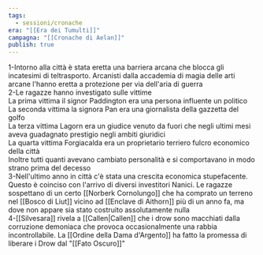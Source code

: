 ```yaml
---
tags:
  - sessioni/cronache
era: "[[Era dei Tumulti]]"
campagna: "[[Cronache di Aelan]]"
publish: true
---
```


1-Intorno alla città è stata eretta una barriera arcana che blocca gli incatesimi di teltrasporto. Arcanisti dalla accademia di magia delle arti arcane l'hanno eretta a protezione per via dell'aria di guerra  
2-Le ragazze hanno investigato sulle vittime  
La prima vittima il signor Paddington era una persona influente un politico  
La seconda vittima la signora Pan era una giornalista della gazzetta del golfo  
La terza vittima Lagorn era un giudice venuto da fuori che negli ultimi mesi aveva guadagnato prestigio negli ambiti giuridici  
La quarta vittima Forgiacalda era un proprietario terriero fulcro economico della città  
Inoltre tutti quanti avevano cambiato personalità e si comportavano in modo strano prima del decesso  
3-Nell'ultimo anno in città c'è stata una crescita economica stupefacente. Questo è coinciso con l'arrivo di diversi investitori Nanici. Le ragazze sospettano di un certo [[Norberk Cornolungo]] che ha comprato un terreno nel [[Bosco di Liut]] vicino ad [[Enclave di Aithorn]] più di un anno fa, ma dove non appare sia stato costruito assolutamente nulla  
4-[[Silvesara]] rivela a [[Callen|Callen]] che i drow sono macchiati dalla corruzione demoniaca che provoca occasionalmente una rabbia incontrollabile. La [[Ordine della Dama d'Argento]] ha fatto la promessa di liberare i Drow dal "[[Fato Oscuro]]"